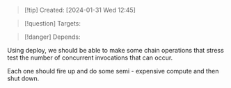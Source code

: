 
>[!tip] Created: [2024-01-31 Wed 12:45]

>[!question] Targets: 

>[!danger] Depends: 

Using deploy, we should be able to make some chain operations that stress test the number of concurrent invocations that can occur.

Each one should fire up and do some semi - expensive compute and then shut down.